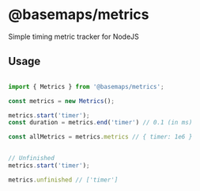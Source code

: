 # @basemaps/metrics

Simple timing metric tracker for NodeJS

## Usage

```typescript

import { Metrics } from '@basemaps/metrics';

const metrics = new Metrics();

metrics.start('timer');
const duration = metrics.end('timer') // 0.1 (in ms)

const allMetrics = metrics.metrics // { timer: 1e6 }


// Unfinished
metrics.start('timer');

metrics.unfinished // ['timer']
```
